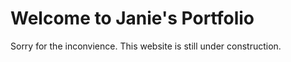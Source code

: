 # Welcome to Janie's Portfolio

Sorry for the inconvience.  This website is still under construction.
